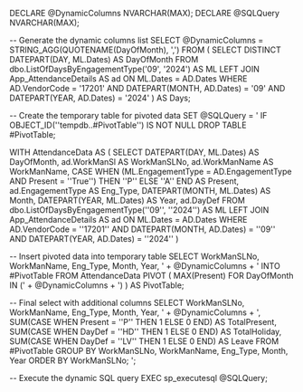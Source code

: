 DECLARE @DynamicColumns NVARCHAR(MAX); 
DECLARE @SQLQuery NVARCHAR(MAX);

-- Generate the dynamic columns list
SELECT @DynamicColumns = STRING_AGG(QUOTENAME(DayOfMonth), ',') 
FROM ( 
    SELECT DISTINCT DATEPART(DAY, ML.Dates) AS DayOfMonth 
    FROM dbo.ListOfDaysByEngagementType('09', '2024') AS ML 
    LEFT JOIN App_AttendanceDetails AS ad ON ML.Dates = AD.Dates 
    WHERE AD.VendorCode = '17201' 
    AND DATEPART(MONTH, AD.Dates) = '09' 
    AND DATEPART(YEAR, AD.Dates) = '2024' 
) AS Days;

-- Create the temporary table for pivoted data
SET @SQLQuery = '
IF OBJECT_ID(''tempdb..#PivotTable'') IS NOT NULL
    DROP TABLE #PivotTable;

WITH AttendanceData AS (
    SELECT 
        DATEPART(DAY, ML.Dates) AS DayOfMonth, 
        ad.WorkManSl AS WorkManSLNo, 
        ad.WorkManName AS WorkManName, 
        CASE 
            WHEN (ML.EngagementType = AD.EngagementType AND Present = ''True'') THEN ''P'' 
            ELSE ''A'' 
        END AS Present, 
        ad.EngagementType AS Eng_Type, 
        DATEPART(MONTH, ML.Dates) AS Month,
        DATEPART(YEAR, ML.Dates) AS Year,
        ad.DayDef
    FROM dbo.ListOfDaysByEngagementType(''09'', ''2024'') AS ML 
    LEFT JOIN App_AttendanceDetails AS ad ON ML.Dates = AD.Dates 
    WHERE AD.VendorCode = ''17201'' 
    AND DATEPART(MONTH, AD.Dates) = ''09'' 
    AND DATEPART(YEAR, AD.Dates) = ''2024''
)

-- Insert pivoted data into temporary table
SELECT 
    WorkManSLNo, 
    WorkManName, 
    Eng_Type, 
    Month, 
    Year, 
    ' + @DynamicColumns + '
INTO #PivotTable
FROM AttendanceData
PIVOT ( 
    MAX(Present) FOR DayOfMonth IN (' + @DynamicColumns + ') 
) AS PivotTable;

-- Final select with additional columns
SELECT 
    WorkManSLNo, 
    WorkManName, 
    Eng_Type, 
    Month, 
    Year, 
    ' + @DynamicColumns + ', 
    SUM(CASE WHEN Present = ''P'' THEN 1 ELSE 0 END) AS TotalPresent,
    SUM(CASE WHEN DayDef = ''HD'' THEN 1 ELSE 0 END) AS TotalHoliday,
    SUM(CASE WHEN DayDef = ''LV'' THEN 1 ELSE 0 END) AS Leave
FROM #PivotTable
GROUP BY WorkManSLNo, WorkManName, Eng_Type, Month, Year
ORDER BY WorkManSLNo;
';

-- Execute the dynamic SQL query
EXEC sp_executesql @SQLQuery;

